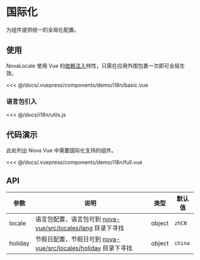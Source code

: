 # 国际化

为组件提供统一的全局化配置。

## 使用

NovaLocale 使用 Vue 的[依赖注入](https://cn.vuejs.org/v2/guide/components-edge-cases.html#%E4%BE%9D%E8%B5%96%E6%B3%A8%E5%85%A5)特性，只需在应用外围包裹一次即可全局生效。

<<< @/docs/.vuepress/components/demo/i18n/basic.vue

### 语言包引入

<<< @/docs/i18n/utils.js

## 代码演示

此处列出 Nova Vue 中需要国际化支持的组件。

<demo-i18n-full/>

<<< @/docs/.vuepress/components/demo/i18n/full.vue

## API

| 参数    | 说明                                                                                                                                  | 类型   | 默认值  |
| ------- | ------------------------------------------------------------------------------------------------------------------------------------- | ------ | ------- |
| locale  | 语言包配置，语言包可到 [nova-vue/src/locales/lang](https://github.com/LVMM-PC/nova-vue/tree/master/src/locales/lang) 目录下寻找       | object | `zhCN`  |
| holiday | 节假日配置，节假日可到 [nova-vue/src/locales/holiday](https://github.com/LVMM-PC/nova-vue/tree/master/src/locales/holiday) 目录下寻找 | object | `china` |
